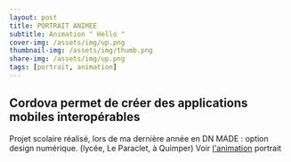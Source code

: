 ```yaml
---
layout: post
title: PORTRAIT ANIMEE
subtitle: Animation " Hello "
cover-img: /assets/img/up.png
thumbnail-img: /assets/img/thumb.png
share-img: /assets/img/up.png
tags: [portrait, animation]
---
```


## Cordova permet de créer des applications mobiles interopérables

Projet scolaire réalisé, lors de ma dernière année en DN MADE : option design numérique. (lycée, Le Paraclet, à Quimper)
Voir [l'animation](https://drive.google.com/file/d/15Cyo1NolqS7bGtvZ6V5M350NkSz-t5Xk/view?usp=share_link) portrait
